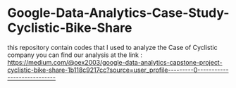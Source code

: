 # Google-Data-Analytics-Case-Study-Cyclistic-Bike-Share
this repository contain codes that I used to analyze the Case of Cyclistic company 
you can find our analysis at the link : https://medium.com/@oex2003/google-data-analytics-capstone-project-cyclistic-bike-share-1b118c9217cc?source=user_profile---------0----------------------------
